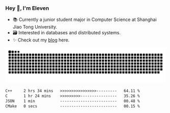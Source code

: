 ### Hey 👋, I'm Eleven

- 📚 Currently a junior student major in Computer Science at Shanghai Jiao Tong University.
- 🗃️ Interested in databases and distributed systems.
- ✨ Check out my [blog](https://blog.eleven.wiki) here.

![github contribution grid snake animation](https://raw.githubusercontent.com/El-even-11/El-even-11/output/github-contribution-grid-snake.svg)

<!--START_SECTION:waka-->

```text
C++     2 hrs 34 mins   >>>>>>>>>>>>>>>>---------   64.11 %
C       1 hr 24 mins    >>>>>>>>>----------------   35.26 %
JSON    1 min           -------------------------   00.48 %
CMake   0 secs          -------------------------   00.15 %
```

<!--END_SECTION:waka-->
